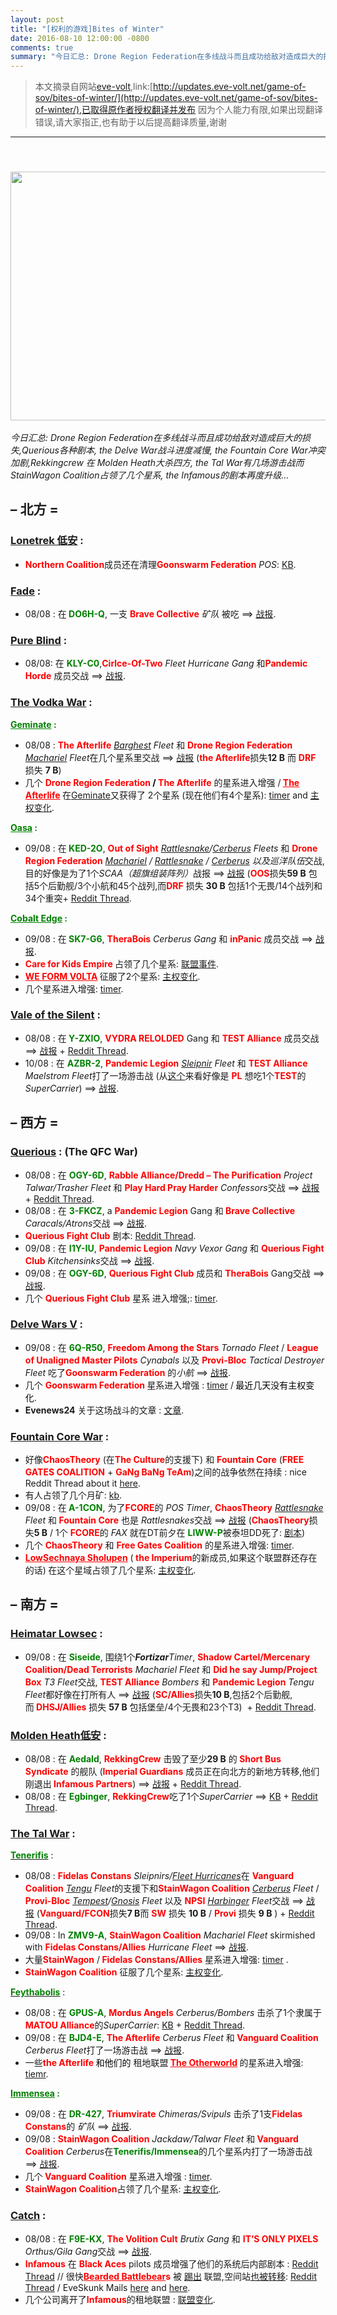 ```yaml
---
layout: post
title: "[权利的游戏]Bites of Winter"
date: 2016-08-10 12:00:00 -0800
comments: true
summary: "今日汇总: Drone Region Federation在多线战斗而且成功给敌对造成巨大的损失,Querious各种剧本, the Delve War战斗进度减慢, the Fountain Core War冲突加剧, Molden Heath损失巨大, the Tal War有几场游击战而StainWagon Coalition占领了几个星系, the Infamous的剧本再度升级…"
---
```


> 本文摘录自网站[eve-volt](http://updates.eve-volt.net/ "Game of Sov"),link:[http://updates.eve-volt.net/game-of-sov/bites-of-winter/](http://updates.eve-volt.net/game-of-sov/bites-of-winter/),已取得原作者授权翻译并发布
> 因为个人能力有限,如果出现翻译错误,请大家指正,也有助于以后提高翻译质量,谢谢

* * *

<div class="content">
	<h2>&nbsp;<img class="" src="http://eve.shadowsong.cn/images/15180487031_eecab20b79_o.jpg" alt="" width="752" height="398"></h2>
	<p><em>今日汇总: Drone Region Federation在多线战斗而且成功给敌对造成巨大的损失,Querious各种剧本, the Delve War战斗进度减慢, the Fountain Core War冲突加剧,Rekkingcrew 在 Molden Heath大杀四方, the Tal War有几场游击战而StainWagon Coalition占领了几个星系, the Infamous的剧本再度升级…</em></p>
	<h2><b><span id="more-1210"></span></b></h2>
	<h2>– 北方 =</h2>
	<h3><span style="text-decoration: underline;">Lonetrek&nbsp;低安</span> :</h3>
	<ul>
		<li><span style="color: #ff0000;"><strong>Northern Coalition</strong></span>成员还在清理<span style="color: #ff0000;"><strong>Goonswarm Federation</strong> </span><em>POS</em>: <a href="https://zkillboard.com/alliance/1727758877/reset/group/365/losses/">KB</a>.</li>
	</ul>
	<h3><span style="text-decoration: underline;">Fade</span> :</h3>
	<ul>
		<li>08/08 : 在<span style="color: #008000;"><strong>&nbsp;DO6H-Q</strong></span>, 一支 <span style="color: #ff0000;"><strong>Brave Collective</strong> </span><em>矿队</em>&nbsp;被吃 ==&gt; <a href="http://evf-eve.com/services/brcat/?s=3681&amp;b=7154970&amp;e=90&amp;t=fvvb">战报</a>.</li>
	</ul>
	<h3><span style="text-decoration: underline;">Pure Blind</span> :</h3>
	<ul>
		<li>08/08: 在&nbsp;<span style="color: #008000;"><strong>KLY-C0</strong></span>,<span style="color: #ff0000;"><strong>Cirlce-Of-Two</strong></span> <em>Fleet Hurricane Gang</em> 和<span style="color: #ff0000;"><strong>Pandemic Horde</strong> </span>成员交战 ==&gt; <a href="http://evf-eve.com/services/brcat/?s=1980,2016&amp;b=7155216&amp;e=30&amp;t=r">战报</a>.</li>
	</ul>
	<h3><span style="text-decoration: underline;">The Vodka War</span> :</h3>
	<p><span style="color: #008000;"><strong><span style="text-decoration: underline;">Geminate</span> :&nbsp;</strong></span></p>
	<ul>
		<li>08/08 : <span style="color: #ff0000;"><strong>The Afterlife</strong></span><em> <a href="https://zkillboard.com/kill/55479197/">Barghest</a> Fleet</em> 和 <span style="color: #ff0000;"><strong>Drone Region Federation</strong></span> <em><a href="https://zkillboard.com/kill/55479012/">Machariel</a> Fleet</em>在几个星系里交战 ==&gt; <a href="http://evf-eve.com/services/brcat/?s=2475,2474,2473&amp;b=7154940&amp;e=90&amp;t=uwvfbq">战报</a>&nbsp;(<span style="color: #ff0000;"><strong>the Afterlife</strong></span>损失<strong>12 B</strong> 而 <span style="color: #ff0000;"><strong>DRF</strong></span> 损失 <strong>7 B</strong>)</li>
		<li>几个&nbsp;<span style="color: #ff0000;"><strong>Drone Region Federation <span style="color: #000000;">/</span> The Afterlife</strong></span>&nbsp;的星系进入增强 /<span style="color: #ff0000;"><strong> <a style="color: #ff0000;" href="http://evemaps.dotlan.net/alliance/The_Afterlife.">The Afterlife</a> </strong></span>在<a href="http://evemaps.dotlan.net/region/Geminate">Geminate</a>又获得了 2个星系&nbsp;(现在他们有4个星系): <a href="https://timerboard.net/geminate#">timer</a> and <a href="http://evemaps.dotlan.net/region/Geminate/changes">主权变化</a>.</li>
	</ul>
	<p><span style="text-decoration: underline;"><strong><span style="color: #008000; text-decoration: underline;">Oasa</span></strong></span><strong><span style="color: #008000;"> :</span></strong></p>
	<ul>
		<li>09/08 : 在<span style="color: #008000;"><strong>&nbsp;KED-2O</strong></span>, <span style="color: #ff0000;"><strong>Out of Sight</strong></span> <em><a href="https://zkillboard.com/kill/55492999/">Rattlesnake</a>/<a href="https://zkillboard.com/kill/55494632/">Cerberus</a> Fleets</em> 和 <span style="color: #ff0000;"><strong>Drone Region Federation</strong> </span><em><a href="https://zkillboard.com/kill/55492812/">Machariel</a> / <a href="https://zkillboard.com/kill/55493005/">Rattlesnake</a> / <a href="https://zkillboard.com/kill/55492880/">Cerberus</a> 以及巡洋队伍</em>交战,目的好像是为了1个<em>SCAA（超旗组装阵列）</em>战报 ==&gt; <a href="http://evf-eve.com/services/brcat/?s=3239&amp;b=7156363&amp;e=210&amp;t=uvwwrj">战报</a>&nbsp;(<span style="color: #ff0000;"><strong>OOS</strong></span>损失<strong>59 B</strong> 包括5个后勤舰/3个小航和45个战列,而<span style="color: #ff0000;"><strong>DRF</strong></span> 损失 <strong>30 B</strong> 包括1个无畏/14个战列和34个重突+ <a href="https://www.reddit.com/r/Eve/comments/4wyend/oos_vs_gemico_fight_over_scaa/">Reddit Thread</a>.</li>
	</ul>
	<p><span style="color: #008000;"><strong><span style="text-decoration: underline;">Cobalt Edge</span> :</strong></span></p>
	<ul>
		<li>09/08 : 在<span style="color: #008000;"><strong>&nbsp;SK7-G6</strong></span>, <span style="color: #ff0000;"><strong>TheraBois</strong></span>&nbsp;<em>Cerberus Gang</em> 和&nbsp;<span style="color: #ff0000;"><strong>inPanic</strong></span> 成员交战 ==&gt; <a href="http://evf-eve.com/services/brcat/?s=4164&amp;b=7156200&amp;e=120&amp;t=b">战报</a>.</li>
		<li><b><span class="igb link-16159-99005833 dot-contextmenu-active"><span style="color: #ff0000;">Care for Kids Empire</span>&nbsp;</span></b><span class="igb link-16159-99005833 dot-contextmenu-active">占领了几个星系: <a href="http://evemaps.dotlan.net/alliance/Care_for_Kids_Empire/events">联盟事件</a>.</span></li>
		<li><span style="color: #ff0000;"><b><span class="igb link-16159-99005839 dot-contextmenu-active"><a style="color: #ff0000;" href="http://evemaps.dotlan.net/alliance/WE_FORM_V0LTA">WE FORM V0LTA</a>&nbsp;</span></b></span><span class="igb link-16159-99005839 dot-contextmenu-active">征服了2个星系: <a href="http://evemaps.dotlan.net/region/Cobalt_Edge/changes">主权变化</a>.</span></li>
		<li>几个星系进入增强: <a href="https://timerboard.net/cobalt%20edge">timer</a>.</li>
	</ul>
	<h3><span style="text-decoration: underline;">Vale of the Silent</span> :</h3>
	<ul>
		<li>08/08 : 在<span style="color: #008000;"><strong>&nbsp;Y-ZXIO</strong></span>,&nbsp;<span style="color: #ff0000;"><strong>VYDRA RELOLDED</strong> </span>Gang 和 <span style="color: #ff0000;"><strong>TEST Alliance</strong></span> 成员交战 ==&gt; <a href="http://evf-eve.com/services/brcat/?s=306,305&amp;b=7155024&amp;e=150&amp;t=uv">战报</a> + <a href="https://www.reddit.com/r/Eve/comments/4ws6d9/test_vs_5_dudes/">Reddit Thread</a>.</li>
		<li>10/08 : 在&nbsp;<span style="color: #008000;"><strong>AZBR-2</strong></span>, <span style="color: #ff0000;"><strong>Pandemic Legion</strong></span> <em><a href="https://zkillboard.com/kill/55498001/">Sleipnir</a> Fleet</em> 和 <span style="color: #ff0000;"><strong>TEST Alliance</strong> </span><em>Maelstrom Fleet</em>打了一场游击战 (从<a href="https://www.reddit.com/r/Eve/comments/4wzhie/u_s_a_wins_another_gold/d6b77m7">这个</a>来看好像是 <span style="color: #ff0000;"><strong>PL</strong></span> 想吃1个<span style="color: #ff0000;"><strong>TEST</strong></span>的 <em>SuperCarrier</em>) ==&gt; <a href="http://evf-eve.com/services/brcat/?s=265&amp;b=7156800&amp;e=60&amp;t=r">战报</a>.</li>
	</ul>
	<h2>– 西方 =</h2>
	<h3><span style="text-decoration: underline;">Querious</span> : (The QFC War)</h3>
	<ul>
		<li>08/08 : 在&nbsp;<span style="color: #008000;"><strong>OGY-6D</strong></span>,&nbsp;<span style="color: #ff0000;"><strong>Rabble Alliance/Dredd – The Purification</strong></span><em> Project Talwar/Trasher Fleet</em> 和&nbsp;<span style="color: #ff0000;"><strong>Play Hard Pray Harder</strong></span> <em>Confessors</em>交战 ==&gt; <a href="http://evf-eve.com/services/brcat/?s=3984&amp;b=7154036&amp;e=90&amp;t=qb">战报</a> + <a href="https://www.reddit.com/r/Eve/comments/4wo3ue/broski_north_bleeds_part_2/">Reddit Thread</a>.</li>
		<li>08/08 : 在&nbsp;<span style="color: #008000;"><strong>3-FKCZ</strong></span>, a <span style="color: #ff0000;"><strong>Pandemic Legion</strong> </span>Gang 和<span style="color: #ff0000;"><strong> Brave Collective</strong></span> <em>Caracals/Atrons</em>交战 ==&gt; <a href="http://evf-eve.com/services/brcat/?s=4019,4024&amp;b=7153920&amp;e=60&amp;t=re">战报</a>.</li>
		<li><span style="color: #ff0000;"><strong> Querious Fight Club</strong></span> 剧本: <a href="https://www.reddit.com/r/Eve/comments/4wq0jd/qfc_coalition_meeting_are_we_playing_eve_or/">Reddit Thread</a>.</li>
		<li>09/08 : 在&nbsp;<span style="color: #008000;"><strong>I1Y-IU</strong></span>, <span style="color: #ff0000;"><strong>Pandemic Legion</strong></span> <em>Navy Vexor Gang</em> 和 <span style="color: #ff0000;"><strong>Querious Fight Club</strong> </span><em>Kitchensinks</em>交战 ==&gt; <a href="http://evf-eve.com/services/brcat/?s=4023&amp;b=7155600&amp;e=90&amp;t=rv">战报</a>.</li>
		<li>09/08 : 在&nbsp;<span style="color: #008000;"><strong>OGY-6D</strong></span>, <span style="color: #ff0000;"><strong>Querious Fight Club</strong> </span>成员和 <span style="color: #ff0000;"><strong>TheraBois</strong></span> Gang交战 ==&gt; <a href="http://evf-eve.com/services/brcat/?s=3984&amp;b=7156660&amp;e=35&amp;t=qer">战报</a>.</li>
		<li>几个 <span style="color: #ff0000;"><strong>Querious Fight Club</strong></span> 星系<strong>&nbsp;</strong>进入增强;: <a href="https://timerboard.net/querious#">timer</a>.</li>
	</ul>
	<h3><span style="text-decoration: underline;">Delve Wars V</span>&nbsp;:</h3>
	<ul>
		<li>09/08 : 在&nbsp;<span style="color: #008000;"><strong>6Q-R50</strong></span>,&nbsp;<span style="color: #ff0000;"><strong>Freedom Among the Stars</strong></span> <em>Tornado Fleet</em> /&nbsp;<span style="color: #ff0000;"><strong>League of Unaligned Master Pilots</strong> </span><em>Cynabals</em> 以及&nbsp;<span style="color: #ff0000;"><strong>Provi-Bloc</strong></span> <em>Tactical Destroyer Fleet</em> 吃了<span style="color: #ff0000;"><strong>Goonswarm Federation</strong> </span>的<em>小航</em> ==&gt; <a href="http://evf-eve.com/services/brcat/?s=4740&amp;b=7156605&amp;e=130&amp;t=yPwQPae">战报</a>.</li>
		<li>几个&nbsp;<span style="color: #ff0000;"><strong>Goonswarm Federation</strong><strong>&nbsp;</strong></span>星系进入增强&nbsp;: <a href="https://timerboard.net/Delve">timer</a>&nbsp;/<span style="color: #ff0000;"><strong>&nbsp;</strong><span style="color: #000000;">最近几天没有主权变化</span></span>.</li>
		<li><strong>Evenews24</strong> 关于这场战斗的文章 : <a href="http://evenews24.com/2016/08/09/war-in-delve-reinforcements-to-deploy-to-delve-as-the-imperium-advances/">文章</a>.</li>
	</ul>
	<h3><span style="text-decoration: underline;">Fountain Core War</span> :</h3>
	<ul>
		<li>好像<span style="color: #ff0000;"><strong>ChaosTheory</strong></span> (在<span style="color: #ff0000;"><strong>The Culture</strong></span>的支援下) 和 <span style="color: #ff0000;"><strong>Fountain Core</strong></span> (<span style="color: #ff0000;"><strong>FREE GATES COALITION</strong> </span>+&nbsp;<span style="color: #ff0000;"><strong>GaNg BaNg TeAm</strong></span>)之间的战争依然在持续 : nice Reddit Thread about it <a href="https://www.reddit.com/r/Eve/comments/4ww3ws/the_war_for_fountain_core_log_of_the_first_2_week/">here</a>.</li>
		<li>有人占领了几个月矿: <a href="https://zkillboard.com/region/10000058/reset/group/365/losses/">kb</a>.</li>
		<li>09/08 : 在<span style="color: #008000;"><strong>&nbsp;A-1CON</strong></span>, 为了<span style="color: #ff0000;"><strong>FCORE</strong></span>的 <em>POS Timer</em>, <span style="color: #ff0000;"><strong>ChaosTheory</strong></span> <em><a href="https://zkillboard.com/kill/55489586/">Rattlesnake</a> Fleet</em> 和<span style="color: #ff0000;"><strong> Fountain Core</strong> </span>也是 <em>Rattlesnakes</em>交战 ==&gt; <a href="http://evf-eve.com/services/brcat/?s=4630,4619&amp;b=7155960&amp;e=60&amp;t=u">战报</a> (<span style="color: #ff0000;"><strong>ChaosTheory</strong></span>损失<strong>5 B</strong> / 1个 <span style="color: #ff0000;"><strong>FCORE</strong></span>的 <em>FAX</em> 就在DT前夕在&nbsp;<span style="color: #008000;"><strong>LIWW-P</strong></span>被泰坦DD死了: <a href="https://www.reddit.com/r/Eve/comments/4ww3ws/the_war_for_fountain_core_log_of_the_first_2_week/">剧本</a>)</li>
		<li>几个 <span style="color: #ff0000;"><strong>ChaosTheory</strong></span>&nbsp;和 <span style="color: #ff0000;"><strong>Free Gates Coalition</strong> </span>的星系进入增强: <a href="https://timerboard.net/fountain#">timer</a>.</li>
		<li><span style="color: #ff0000;"><a style="color: #ff0000;" href="http://evemaps.dotlan.net/alliance/LowSechnaya_Sholupen"><b><span class="igb link-16159-99003557 dot-contextmenu-active">LowSechnaya Sholupen</span></b></a></span><span class="igb link-16159-99003557 dot-contextmenu-active">&nbsp;(<span style="color: #ff0000;"><strong> the Imperium</strong></span>的新成员,如果这个联盟群还存在的话)</span><b><span class="igb link-16159-99003557 dot-contextmenu-active">&nbsp;</span></b><span class="igb link-16159-99003557 dot-contextmenu-active">在这个星域占领了几个星系: <a href="http://evemaps.dotlan.net/region/Fountain/changes">主权变化</a>.</span></li>
	</ul>
	<h2>– 南方 =</h2>
	<h3><span style="text-decoration: underline;">Heimatar Lowsec</span> :</h3>
	<ul>
		<li>09/08 : 在&nbsp;<span style="color: #008000;"><strong>Siseide</strong></span>, 围绕1个<em><strong>Fortizar</strong>Timer</em>,&nbsp;<span style="color: #ff0000;"><strong>Shadow Cartel/Mercenary Coalition/Dead Terrorists</strong></span> <em>Machariel Fleet</em> 和&nbsp;<span style="color: #ff0000;"><strong>Did he say Jump/Project Box</strong></span> <em>T3 Fleet</em>交战, <span style="color: #ff0000;"><strong>TEST Alliance</strong></span> <em>Bombers</em> 和 <span style="color: #ff0000;"><strong>Pandemic Legion</strong></span> <em>Tengu Fleet</em>都好像在打所有人 ==&gt; <a href="http://evf-eve.com/services/brcat/?s=2539&amp;b=7155345&amp;e=100&amp;t=tsevr">战报</a>&nbsp;(<span style="color: #ff0000;"><strong>SC/Allies</strong></span>损失<strong>10 B</strong>,包括2个后勤舰,而<span style="color: #ff0000;"><strong>&nbsp;DHSJ/Allies</strong></span> 损失 <strong>57 B</strong> 包括堡垒/4个无畏和23个T3)&nbsp; + <a href="https://www.reddit.com/r/Eve/comments/4wtqdd/fortizar_down_in_siseide_scmcdtchaos_vs/">Reddit Thread</a>.<br>
	</ul>
	<h3><span style="text-decoration: underline;">Molden Heath低安</span> :</h3>
	<ul>
		<li>08/08 : 在&nbsp;<span style="color: #008000;"><strong>Aedald</strong></span>, <span style="color: #ff0000;"><strong>RekkingCrew</strong></span> 击毁了至少<strong>29 B</strong> 的<span style="color: #ff0000;"><strong>&nbsp;Short Bus Syndicate</strong> </span>的舰队 (<span style="color: #ff0000;"><strong>Imperial Guardians</strong> </span>成员正在向北方的新地方转移,他们刚退出<span style="color: #ff0000;"><strong>&nbsp;Infamous Partners</strong></span>) ==&gt; <a href="http://evf-eve.com/services/brcat/?s=2393&amp;b=7155150&amp;e=90&amp;t=e">战报</a>&nbsp;+ <a href="https://www.reddit.com/r/Eve/comments/4wsr62/pl_batphones_loot_fairy/">Reddit Thread</a>.</li>
		<li>08/08 : 在 <span style="color: #008000;"><strong>Egbinger</strong></span>, <span style="color: #ff0000;"><strong>RekkingCrew</strong></span>吃了1个<em>SuperCarrier</em>  ==&gt; <a href="https://zkillboard.com/kill/55481487/">KB</a> + <a href="https://www.reddit.com/r/Eve/comments/4ws7xl/pl_at_it_again/">Reddit Thread</a>.</li>
	</ul>
	<h3><span style="text-decoration: underline;">The Tal War</span> :</h3>
	<p><span style="text-decoration: underline;"><span style="color: #008000;"><strong>Tenerifis</strong></span></span> :</p>
	<ul>
		<li>08/08 : <span style="color: #ff0000;"><strong>Fidelas Constans</strong></span> <em>Sleipnirs/<a href="https://zkillboard.com/kill/55479576/">Fleet Hurricanes</a></em>在 <span style="color: #ff0000;"><strong>Vanguard Coalition</strong> </span><em><a href="https://zkillboard.com/kill/55479868/">Tengu</a> Fleet</em>的支援下和<span style="color: #ff0000;"><strong>StainWagon Coalition</strong> </span><em><a href="https://zkillboard.com/kill/55479755/">Cerberus</a> Fleet</em> / <span style="color: #ff0000;"><strong>Provi-Bloc</strong></span> <em><a href="https://zkillboard.com/kill/55479400/">Tempest</a>/<a href="https://zkillboard.com/kill/55479369/">Gnosis</a> Fleet</em> 以及 <span style="color: #ff0000;"><strong>NPSI</strong></span> <em><a href="https://zkillboard.com/kill/55479873/">Harbinger</a> Fleet</em>交战 ==&gt; <a href="http://evf-eve.com/services/brcat/?s=4815,4811,4808,4809&amp;b=7154970&amp;e=120&amp;t=bKKgHPARX8$@R@p&amp;o=1">战报</a>&nbsp;(<span style="color: #ff0000;"><strong>Vanguard/FCON</strong></span>损失<strong>7 B</strong>而 <span style="color: #ff0000;"><strong>SW</strong></span> 损失 <strong>10 B</strong> / <span style="color: #ff0000;"><strong>Provi</strong></span> 损失 <strong>9 B</strong> ) + <a href="https://www.reddit.com/r/Eve/comments/4wt8b4/stainwagon_and_provi_vs_vanguard_and_fcon/">Reddit Thread</a>.<br>
		<li>09/08 : In&nbsp;<span style="color: #008000;"><strong>ZMV9-A</strong></span>, <span style="color: #ff0000;"><strong>StainWagon Coalition</strong></span> <em>Machariel Fleet</em> skirmished with <span style="color: #ff0000;"><strong>Fidelas Constans/Allies</strong> </span><em>Hurricane Fleet</em> ==&gt; <a href="http://evf-eve.com/services/brcat/?s=4820&amp;b=7156365&amp;e=75&amp;t=vrev">战报</a>.</li>
		<li>大量<span style="color: #ff0000;"><strong>StainWagon</strong></span> /<span style="color: #ff0000;"><strong> Fidelas Constans/Allies</strong></span>&nbsp;星系进入增强: <a href="https://timerboard.net/tenerifis#">timer</a>&nbsp;.</li>
		<li><span style="color: #ff0000;"><strong>StainWagon Coalition</strong></span> 征服了几个星系: <a href="http://evemaps.dotlan.net/region/Tenerifis/changes">主权变化</a>.</li>
	</ul>
	<p><span style="text-decoration: underline;"><span style="color: #008000;"><strong>Feythabolis</strong></span></span> :</p>
	<ul>
		<li>08/08 : 在 <span style="color: #008000;"><strong>GPUS-A</strong></span>, <span style="color: #ff0000;"><strong>Mordus Angels</strong> </span><em>Cerberus/Bombers</em> 击杀了1个隶属于<span style="color: #ff0000;"><strong> MATOU Alliance</strong></span>的<em>SuperCarrier</em>: <a href="https://zkillboard.com/kill/55480928/">KB</a> + <a href="https://www.reddit.com/r/Eve/comments/4ws0qa/matou_alliance_super_down_to_moa/">Reddit Thread</a>.</li>
		<li>09/08 : 在&nbsp;<span style="color: #008000;"><strong>BJD4-E</strong></span>, <span style="color: #008000;"><strong><span style="color: #ff0000;">The Afterlife</span></strong></span> <em>Cerberus Fleet</em> 和<span style="color: #ff0000;"><strong> Vanguard Coalition</strong></span> <em>Cerberus Fleet</em>打了一场游击战 ==&gt; <a href="http://evf-eve.com/services/brcat/?s=4422&amp;b=7156200&amp;e=210&amp;t=qe">战报</a>.</li>
		<li>一些<span style="color: #ff0000;"><strong>the Afterlife </strong><span style="color: #000000;">和他们的</span>&nbsp;</span>租地联盟<span style="color: #ff0000;"><strong> <a style="color: #ff0000;" href="http://evemaps.dotlan.net/alliance/The_Otherworld">The Otherworld</a> </strong></span>的星系进入增强: <a href="https://timerboard.net/feythabolis">tiemr</a>.</li>
	</ul>
	<p><span style="color: #008000;"><strong><span style="text-decoration: underline;">Immensea</span> :</strong></span></p>
	<ul>
		<li>09/08 : 在&nbsp;<span style="color: #008000;"><strong>DR-427</strong></span>, <span style="color: #ff0000;"><strong>Triumvirate</strong></span> <em>Chimeras/Svipuls</em> 击杀了1支<span style="color: #ff0000;"><strong>Fidelas Constans</strong></span>的 <em>矿队</em> ==&gt; <a href="http://evf-eve.com/services/brcat/?s=2184&amp;b=7155331&amp;e=104&amp;t=K">战报</a>.</li>
		<li>09/08 : <span style="color: #ff0000;"><strong>StainWagon Coalition</strong></span> <em>Jackdaw/Talwar Fleet</em> 和<span style="color: #ff0000;"><strong> Vanguard Coalition</strong></span> <em>Cerberus</em>在<span style="color: #008000;"><strong>Tenerifis/Immensea</strong></span>的几个星系内打了一场游击战 ==&gt; <a href="http://evf-eve.com/services/brcat/?s=2119,2103,4806,4817,4818&amp;b=7156500&amp;e=75&amp;t=furu">战报</a>.</li>
		<li>几个<span style="color: #ff0000;"><strong> Vanguard Coalition</strong></span> 星系进入增强 : <a href="https://timerboard.net/immensea">timer</a>.</li>
		<li><span style="color: #ff0000;"><strong>StainWagon Coalition</strong></span>占领了几个星系: <a href="http://evemaps.dotlan.net/region/Immensea/changes">主权变化</a>.</li>
	</ul>
	<h3><span style="text-decoration: underline;">Catch</span> :</h3>
	<ul>
		<li>08/08 : 在&nbsp;<span style="color: #008000;"><strong>F9E-KX</strong></span>, <span style="color: #ff0000;"><strong>The Volition Cult</strong></span> <em>Brutix Gang</em> 和&nbsp;<span style="color: #ff0000;"><strong>IT’S ONLY PIXELS</strong> </span><em>Orthus/Gila Gang</em>交战 ==&gt; <a href="http://evf-eve.com/services/brcat/?s=1153,1158&amp;b=7155135&amp;e=30&amp;t=Hc">战报</a>.</li>
		<li><span style="color: #ff0000;"><strong>Infamous</strong></span> 在 <span style="color: #ff0000;"><strong>Black Aces</strong></span> pilots 成员增强了他们的系统后内部剧本 : <a href="https://www.reddit.com/r/Eve/comments/4wpgi1/i_almost_feel_bad_for_them_infamous_discord_logs/">Reddit Thread</a>&nbsp;// 很快<span style="color: #ff0000;"><strong><a style="color: #ff0000;" href="http://evemaps.dotlan.net/corp/Bearded_BattleBears">Bearded Battlebear</a>s</strong></span>&nbsp;被&nbsp;<a href="http://evemaps.dotlan.net/ticker/2277927">踢出</a> 联盟,空间站<a href="http://evemaps.dotlan.net/alliance/I_N_F_A_M_O_U_S/changes">也被转移</a>: <a href="https://www.reddit.com/r/Eve/comments/4wuvpz/i_n_f_a_m_o_u_s_counter_couped_gree_back_in/">Reddit Thread</a>&nbsp;/ EveSkunk Mails <a href="https://eveskunktd4tyipu.hiddenservice.net/e/361362210">here</a> and <a href="https://eveskunktd4tyipu.hiddenservice.net/e/361362285">here</a>.</li>
		<li>几个公司离开了<span style="color: #ff0000;"><strong>Infamous</strong></span>的租地联盟 : <a href="http://evemaps.dotlan.net/alliance/Infamous_Partners/events">联盟变化</a>.</li>
	</ul>
</div>